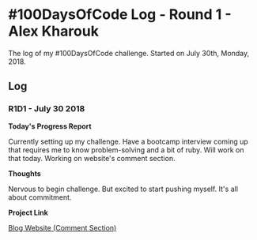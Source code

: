 # #100DaysOfCode Log - Round 1 - Alex Kharouk

The log of my #100DaysOfCode challenge. Started on July 30th, Monday, 2018.

## Log

### R1D1 - July 30 2018

**Today's Progress Report**

Currently setting up my challenge. Have a bootcamp interview coming up that requires me to know problem-solving and a bit of ruby. Will work on that today. Working on website's comment section.

**Thoughts**

Nervous to begin challenge. But excited to start pushing myself. It's all about commitment.

**Project Link**

[Blog Website (Comment Section)](https://kharouk.github.io)

